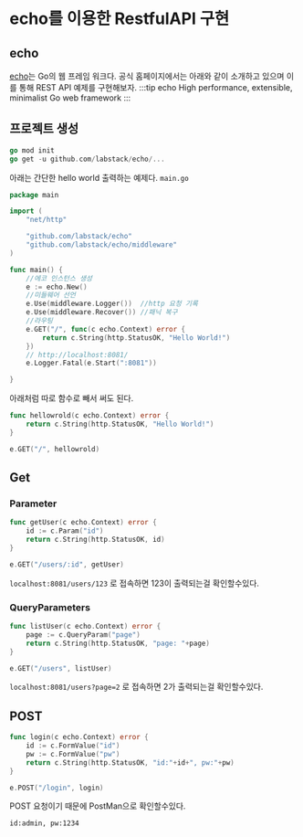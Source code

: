 # echo를 이용한 RestfulAPI 구현

## echo
[echo](https://echo.labstack.com/)는 Go의 웹 프레임 워크다. 공식 홈페이지에서는 아래와 같이 소개하고 있으며 이를 통해 REST API 예제를 구현해보자.
:::tip echo
High performance, extensible, minimalist Go web framework
:::


## 프로젝트 생성
```go
go mod init
go get -u github.com/labstack/echo/...
```
아래는 간단한 hello world 출력하는 예제다.
`main.go`
```go
package main

import (
	"net/http"

	"github.com/labstack/echo"
	"github.com/labstack/echo/middleware"
)

func main() {
	//에코 인스턴스 생성
	e := echo.New()
	//미들웨어 선언
	e.Use(middleware.Logger())  //http 요청 기록
	e.Use(middleware.Recover()) //패닉 복구
	//라우팅
	e.GET("/", func(c echo.Context) error {
		return c.String(http.StatusOK, "Hello World!")
	})
	// http://localhost:8081/
	e.Logger.Fatal(e.Start(":8081"))

}
```
아래처럼 따로 함수로 빼서 써도 된다.
```go
func hellowrold(c echo.Context) error {
	return c.String(http.StatusOK, "Hello World!")
}
```
```go
e.GET("/", hellowrold)
```
## Get
### Parameter
```go
func getUser(c echo.Context) error {
    id := c.Param("id")
    return c.String(http.StatusOK, id)
}
```
```go
e.GET("/users/:id", getUser)
```
`localhost:8081/users/123` 로 접속하면 123이 출력되는걸 확인할수있다.

### QueryParameters
```go
func listUser(c echo.Context) error {
	page := c.QueryParam("page")
	return c.String(http.StatusOK, "page: "+page)
}
```
```go
e.GET("/users", listUser)
```
`localhost:8081/users?page=2` 로 접속하면 2가 출력되는걸 확인할수있다.

## POST
```go
func login(c echo.Context) error {
	id := c.FormValue("id")
	pw := c.FormValue("pw")
	return c.String(http.StatusOK, "id:"+id+", pw:"+pw)
}
```
```go
e.POST("/login", login)
```
POST 요청이기 때문에 PostMan으로 확인할수있다.
```
id:admin, pw:1234
```


<!-- 
//Format
// `{"time":"${time_rfc3339_nano}","id":"${id}","remote_ip":"${remote_ip}",` +
// `"host":"${host}","method":"${method}","uri":"${uri}","user_agent":"${user_agent}",` +
// `"status":${status},"error":"${error}","latency":${latency},"latency_human":"${latency_human}"` +
// `,"bytes_in":${bytes_in},"bytes_out":${bytes_out}}` + "\n",

//example
//{"time":"2020-07-20T16:14:03.231745+09:00","id":"","remote_ip":"::1","host":"localhost:8081",
// "method":"GET","uri":"/","user_agent":"Mozilla/5.0 (Windows NT 10.0; Win64; x64) AppleWebKit/537.36 (KHTML, like Gecko) Chrome/84.0.4147.89 Safari/537.36",
// "status":200,"error":"","latency":0,"latency_human":"0s","bytes_in":0,"bytes_out":12}



//클린 고 서비스
https://jaehue.github.io/post/resilent-go-service/

// 고 헤더 미들웨어로 넣어주기
https://sir.kr/so_golang/7


https://jacking75.github.io/go_webFramework_echo/
https://m.blog.naver.com/PostView.nhn?blogId=kwonsukmin&logNo=221291451827&proxyReferer=https:%2F%2Fwww.google.com%2F










package main

import (
	"net/http"

	"github.com/labstack/echo"
	"github.com/labstack/echo/middleware"
)

func hellowrold(c echo.Context) error {
	return c.String(http.StatusOK, "Hello World!")
}

func getUser(c echo.Context) error {
	id := c.Param("id")
	return c.String(http.StatusOK, id)
}

func listUser(c echo.Context) error {
	page := c.QueryParam("page")
	return c.String(http.StatusOK, "page: "+page)
}
func login(c echo.Context) error {
	id := c.FormValue("id")
	pw := c.FormValue("pw")
	return c.String(http.StatusOK, "id:"+id+", pw:"+pw)
}
func main() {
	//에코 인스턴스 생성
	e := echo.New()
	//미들웨어 선언
	e.Use(middleware.LoggerWithConfig(middleware.LoggerConfig{
		Format: "${method}[${status}] endpoint : ${uri}, ip: ${remote_ip}\n",
	}))
	e.Use(middleware.Recover())
	//라우팅
	e.GET("/", hellowrold)
	e.GET("/users", listUser)
	e.GET("/users/:id", getUser)
	e.POST("/login", login)

	// http://localhost:8081/
	e.Logger.Fatal(e.Start(":8081"))
}
 -->